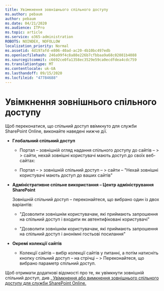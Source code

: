 ```yaml
---
title: Увімкнення зовнішнього спільного доступу
ms.author: pebaum
author: pebaum
ms.date: 04/21/2020
ms.audience: ITPro
ms.topic: article
ms.service: o365-administration
ROBOTS: NOINDEX, NOFOLLOW
localization_priority: Normal
ms.assetid: 4d197afd-e806-40ad-ac20-4b10bc497edb
ms.openlocfilehash: 246a99f4c8a88e226b7cfbbaa9a68c02081b4088
ms.sourcegitcommit: c6692ce0fa1358ec3529e59ca0ecdfdea4cdc759
ms.translationtype: MT
ms.contentlocale: uk-UA
ms.lasthandoff: 09/15/2020
ms.locfileid: "47784688"
---
```

# <a name="enable-external-sharing"></a>Увімкнення зовнішнього спільного доступу

 Щоб переконатися, що спільний доступ ввімкнуто для служби SharePoint Online, виконайте наведені нижче дії.
  
- **Глобальний спільний доступ**
    
  - Портал – зовнішній огляд надання спільного доступу до сайтів – \> \> сайти, нехай зовнішні користувачі мають доступ до своїх веб-сайтах:
    
  - Портал – \> зовнішній спільний доступ – \> сайти – "Нехай зовнішні користувачі мають доступ до ваших сайтів"
    
- **Адміністративне спільне використання – Центр адміністрування SharePoint**
    
    Зовнішній спільний доступ – переконайтеся, що вибрано один із двох варіантів:
    
  - "Дозволити зовнішнім користувачам, які приймають запрошення на спільний доступ і входити як автентифіковані користувачі"
    
  - "Дозволити зовнішнім користувачам, які приймають запрошення на спільний доступ і анонімні гостьові посилання"
    
- **Окремі колекції сайтів**
    
  - Колекції сайтів – вибір колекції сайтів у питанні, а потім натисніть кнопку спільний доступ – на стрічці – \> Переконайтеся, що вибрано параметр спільний доступ.
    
Щоб отримати додаткові відомості про те, як увімкнути зовнішній спільний доступ, див [. Увімкнення або вимкнення зовнішнього спільного доступу для служби SharePoint Online.](https://go.microsoft.com/fwlink/?linkid=2047681&amp;clcid=0x409)
  

